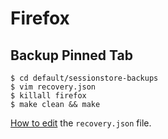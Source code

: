 Firefox
=======

## Backup Pinned Tab

```
$ cd default/sessionstore-backups
$ vim recovery.json
$ killall firefox
$ make clean && make
```

[How to edit](https://wiki.mozilla.org/Firefox/session_restore) the
`recovery.json` file.

